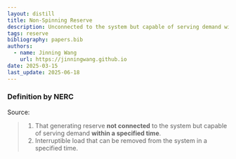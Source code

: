 ```yaml
---
layout: distill
title: Non-Spinning Reserve
description: Unconnected to the system but capable of serving demand within a specified time.
tags: reserve
bibliography: papers.bib
authors:
  - name: Jinning Wang
    url: https://jinningwang.github.io
date: 2025-03-15
last_update: 2025-06-18
---
```


### Definition by NERC

Source: <d-cite key="nerc2024glossary"></d-cite>

> 1. That generating reserve **not connected** to the system but capable of serving demand **within a specified time**.
> 2. Interruptible load that can be removed from the system in a specified time.

